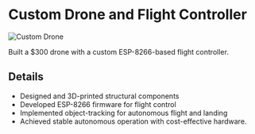# Custom Drone and Flight Controller

![Custom Drone](../../images/custom-drone-and-flight-controller.png)

Built a $300 drone with a custom ESP-8266-based flight controller.

## Details

- Designed and 3D-printed structural components
- Developed ESP-8266 firmware for flight control
- Implemented object-tracking for autonomous flight and landing
- Achieved stable autonomous operation with cost-effective hardware.